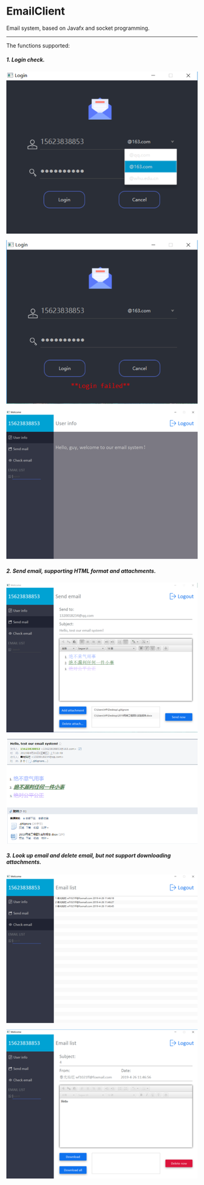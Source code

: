 # EmailClient
Email system, based on Javafx and socket programming.
***
The functions supported:
##### 1. Login check.

![login](pictures/login.png)

![login_fail](pictures/login_fail.png)

![login_success](pictures/login_success.png)

##### 2. Send email, supporting HTML format and attachments.

![send_email](pictures/send_email.png)

![send_success](pictures/send_success.png)

##### 3. Look up email and delete email, but not support downloading attachments.

![look_up_email](pictures/look_up_email.png)

![email_info](pictures/email_info.png)

